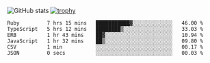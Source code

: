 ![GitHub stats](https://github-readme-stats.vercel.app/api?username=ksk001100&show_icons=true&theme=tokyonight)
[![trophy](https://github-profile-trophy.vercel.app/?username=ksk001100&theme=onedark)](https://github.com/ryo-ma/github-profile-trophy)

<!--START_SECTION:waka-->

```text
Ruby         7 hrs 15 mins   ███████████▓░░░░░░░░░░░░░   46.00 %
TypeScript   5 hrs 12 mins   ████████▒░░░░░░░░░░░░░░░░   33.03 %
ERB          1 hr 43 mins    ██▓░░░░░░░░░░░░░░░░░░░░░░   10.94 %
JavaScript   1 hr 32 mins    ██▒░░░░░░░░░░░░░░░░░░░░░░   09.80 %
CSV          1 min           ░░░░░░░░░░░░░░░░░░░░░░░░░   00.17 %
JSON         0 secs          ░░░░░░░░░░░░░░░░░░░░░░░░░   00.03 %
```

<!--END_SECTION:waka-->
